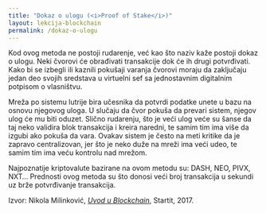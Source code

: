 ```yaml
---
title: "Dokaz o ulogu (<i>Proof of Stake</i>)"
layout: lekcija-blockchain
permalink: /dokaz-o-ulogu
---
```


Kod ovog metoda ne postoji rudarenje, već kao što naziv kaže postoji dokaz o ulogu. Neki čvorovi će obrađivati transakcije dok će ih drugi potvrđivati. Kako bi se izbegli ili kaznili pokušaji varanja čvorovi moraju da zaključaju jedan deo svojih sredstava u virtuelni sef sa jednostavnim digitalnim potpisom o vlasništvu.

Mreža po sistemu lutrije bira učesnika da potvrdi podatke unete u bazu na osnovu njegovog uloga. U slučaju da čvor pokuša da prevari sistem, njegov ulog će mu biti oduzet. Slično rudarenju, što je veći ulog veće su šanse da taj neko validira blok transakcija i kreira naredni, te samim tim ima više da izgubi ako pokuša da vara. Ovakav sistem je često na meti kritike da je zapravo centralizovan, jer što je neko duže na mreži ima veći udeo, te samim tim ima veću kontrolu nad mrežom.

Najpoznatije kriptovalute bazirane na ovom metodu su: DASH, NEO, PIVX, NXT… Prednosti ovog metoda su što donosi veći broj transakcija u sekundi uz brže potvrđivanje transakcija.


Izvor: Nikola Milinković, *[Uvod u Blockchain](https://startit.rs/uvod-u-blockchain-kako-se-postize-konsenzus-u-decentralizovanom-sistemu/)*, Startit, 2017.
